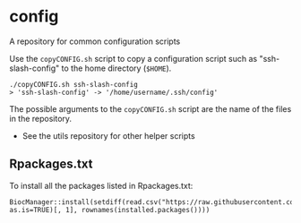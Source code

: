 # config

A repository for common configuration scripts

Use the `copyCONFIG.sh` script to copy a configuration script
such as "ssh-slash-config" to the home directory (`$HOME`).

```
./copyCONFIG.sh ssh-slash-config
> 'ssh-slash-config' -> '/home/username/.ssh/config'
```

The possible arguments to the `copyCONFIG.sh` script are the
name of the files in the repository.

* See the utils repository for other helper scripts

## Rpackages.txt

To install all the packages listed in Rpackages.txt:

```
BiocManager::install(setdiff(read.csv("https://raw.githubusercontent.com/waldronlab/config/master/Rpackages.txt", as.is=TRUE)[, 1], rownames(installed.packages())))
```
